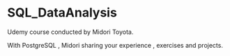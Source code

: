 # SQL_DataAnalysis
Udemy course conducted by Midori Toyota.

With PostgreSQL , Midori sharing your experience , exercises and projects.
